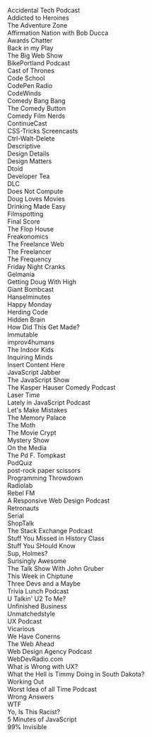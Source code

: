 Accidental Tech Podcast  
Addicted to Heroines  
The Adventure Zone  
Affirmation Nation with Bob Ducca  
Awards Chatter  
Back in my Play  
The Big Web Show  
BikePortland Podcast  
Cast of Thrones  
Code School  
CodePen Radio  
CodeWinds  
Comedy Bang Bang  
The Comedy Button  
Comedy Film Nerds  
ContinueCast  
CSS-Tricks Screencasts  
Ctrl-Walt-Delete  
Descriptive  
Design Details  
Design Matters  
Dtoid  
Developer Tea  
DLC  
Does Not Compute  
Doug Loves Movies  
Drinking Made Easy  
Filmspotting  
Final Score  
The Flop House  
Freakonomics  
The Freelance Web  
The Freelancer  
The Frequency  
Friday Night Cranks  
Gelmania  
Getting Doug With High  
Giant Bombcast  
Hanselminutes  
Happy Monday  
Herding Code  
Hidden Brain  
How Did This Get Made?  
Immutable  
improv4humans  
The Indoor Kids  
Inquiring Minds  
Insert Content Here  
JavaScript Jabber  
The JavaScript Show  
The Kasper Hauser Comedy Podcast  
Laser Time  
Lately in JavaScript Podcast  
Let's Make Mistakes  
The Memory Palace  
The Moth  
The Movie Crypt  
Mystery Show  
On the Media  
The Pd F. Tompkast  
PodQuiz  
post-rock paper scissors  
Programming Throwdown  
Radiolab  
Rebel FM  
A Responsive Web Design Podcast  
Retronauts  
Serial  
ShopTalk  
The Stack Exchange Podcast  
Stuff You Missed in History Class  
Stuff You SHould Know  
Sup, Holmes?  
Surisingly Awesome  
The Talk Show With John Gruber  
This Week in Chiptune  
Three Devs and a Maybe  
Trivia Lunch Podcast  
U Talkin' U2 To Me?  
Unfinished Business  
Unmatchedstyle  
UX Podcast  
Vicarious  
We Have Conerns  
The Web Ahead  
Web Design Agency Podcast  
WebDevRadio.com  
What is Wrong with UX?  
What the Hell is Timmy Doing in South Dakota?  
Working Out  
Worst Idea of all Time Podcast  
Wrong Answers  
WTF  
Yo, Is This Racist?  
5 Minutes of JavaScript  
99% Invisible  
